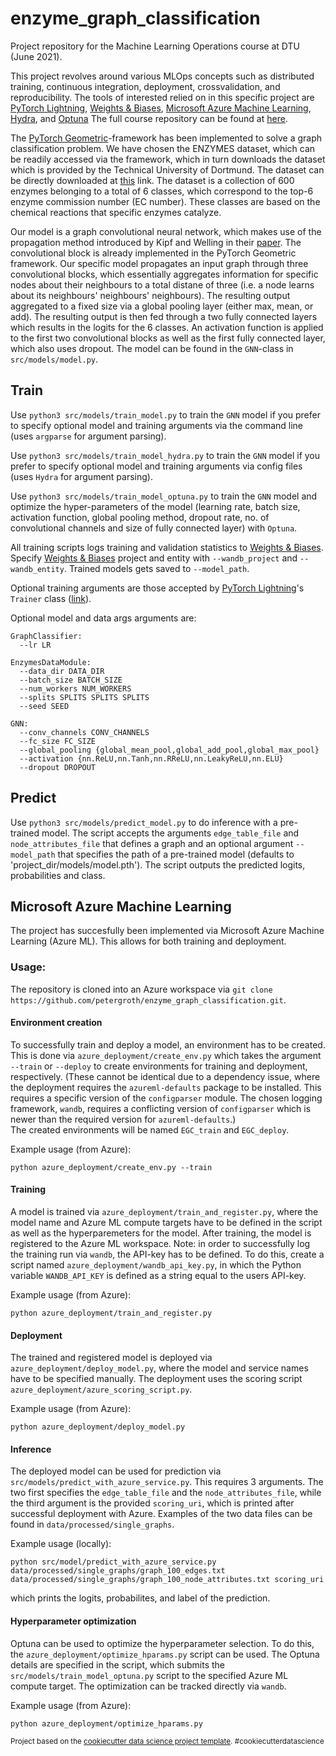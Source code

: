 enzyme_graph_classification
==============================

Project repository for the Machine Learning Operations course at DTU (June 2021).


This project revolves around various MLOps concepts such as distributed training, continuous integration, deployment, crossvalidation, and reproducibility. The tools of interested relied on in this specific project are [PyTorch Lightning](https://www.pytorchlightning.ai), [Weights & Biases](https://wandb.ai/), [Microsoft Azure Machine Learning](https://ml.azure.com/), [Hydra](https://hydra.cc/), and [Optuna](https://optuna.org/)
The full course repository can be found at [here](https://github.com/SkafteNicki/dtu_mlops).


The [PyTorch Geometric](https://github.com/rusty1s/pytorch_geometric)-framework has been implemented to solve a graph classification problem. We have chosen the ENZYMES dataset, which can be readily accessed via the framework, which in turn downloads the dataset which is provided by the Technical University of Dortmund. The dataset can be directly downloaded at [this](https://chrsmrrs.github.io/datasets/docs/datasets/) link. The dataset is a collection of 600 enzymes belonging to a total of 6 classes, which correspond to the top-6 enzyme commission number (EC number). These classes are based on the chemical reactions that specific enzymes catalyze.


Our model is a graph convolutional neural network, which makes use of the propagation method introduced by Kipf and Welling in their [paper](https://arxiv.org/pdf/1609.02907.pdf). The convolutional block is already implemented in the PyTorch Geometric framework. Our specific model propagates an input graph through three convolutional blocks, which essentially aggregates information for specific nodes about their neighbours to a total distane of three (i.e. a node learns about its neighbours' neighbours' neighbours). The resulting output aggregated to a fixed size via a global pooling layer (either max, mean, or add). The resulting output is then fed through a two fully connected layers which results in the logits for the 6 classes. An activation function is applied to the first two convolutional blocks as well as the first fully connected layer, which also uses dropout. The model can be found in the `GNN`-class in `src/models/model.py`.

## Train
Use `python3 src/models/train_model.py` to train the `GNN` model if you prefer to specify optional model and training arguments via the command line (uses `argparse` for argument parsing). 

Use `python3 src/models/train_model_hydra.py` to train the `GNN` model if you prefer to specify optional model and training arguments via config files (uses `Hydra` for argument parsing).

 Use `python3 src/models/train_model_optuna.py` to train the `GNN` model and optimize the hyper-parameters of the model (learning rate, batch size, activation function, global pooling method, dropout rate, no. of convolutional channels and size of fully connected layer) with `Optuna`.
 
All training scripts logs training and validation statistics to [Weights & Biases](http://wandb.ai/).  Specify  [Weights & Biases](http://wandb.ai/) project and entity with `--wandb_project` and `--wandb_entity`. Trained models gets saved to `--model_path`.

Optional training arguments are those accepted by [PyTorch Lightning](https://www.pytorchlightning.ai/)'s `Trainer` class ([link](https://pytorch-lightning.readthedocs.io/en/latest/common/trainer.html)). 

Optional model and data args arguments are:
```
GraphClassifier:
  --lr LR

EnzymesDataModule:
  --data_dir DATA_DIR
  --batch_size BATCH_SIZE
  --num_workers NUM_WORKERS
  --splits SPLITS SPLITS SPLITS
  --seed SEED

GNN:
  --conv_channels CONV_CHANNELS
  --fc_size FC_SIZE
  --global_pooling {global_mean_pool,global_add_pool,global_max_pool}
  --activation {nn.ReLU,nn.Tanh,nn.RReLU,nn.LeakyReLU,nn.ELU}
  --dropout DROPOUT
```
 
## Predict
Use `python3 src/models/predict_model.py` to do inference with a pre-trained model. The script accepts the arguments `edge_table_file` and `node_attributes_file` that defines a graph and an optional argument `--model_path` that specifies the path of a pre-trained model (defaults to 'project_dir/models/model.pth'). The script outputs the predicted logits, probabilities and class.

## Microsoft Azure Machine Learning

The project has succesfully been implemented via Microsoft Azure Machine Learning (Azure ML). This allows for both training and deployment.

### Usage:
The repository is cloned into an Azure workspace via `git clone https://github.com/petergroth/enzyme_graph_classification.git`. 

#### Environment creation
To successfully train and deploy a model, an environment has to be created. This is done via `azure_deployment/create_env.py` which takes the argument `--train` or `--deploy` to create environments for training and deployment, respectively. (These cannot be identical due to a dependency issue, where the deployment requires the `azureml-defaults` package to be installed. This requires a specific version of  the `configparser` module. The chosen logging framework, `wandb`, requires a conflicting version of `configparser` which is newer than the required version for `azureml-defaults`.)  
The created environments will be named `EGC_train` and `EGC_deploy`.

Example usage (from Azure):

`python azure_deployment/create_env.py --train`

#### Training
A model is trained via `azure_deployment/train_and_register.py`, where the model name and Azure ML compute targets have to be defined in the script as well as the hyperparemeters for the model. After training, the model is registered to the Azure ML workspace. 
Note: in order to successfully log the training run via `wandb`, the API-key has to be defined. To do this, create a script named `azure_deployment/wandb_api_key.py`, in which the Python variable `WANDB_API_KEY` is defined as a string equal to the users API-key.

Example usage (from Azure):

`python azure_deployment/train_and_register.py`

#### Deployment
The trained and registered model is deployed via `azure_deployment/deploy_model.py`, where the model and service names have to be specified manually. The deployment uses the scoring script `azure_deployment/azure_scoring_script.py`.

Example usage (from Azure):

`python azure_deployment/deploy_model.py`

#### Inference 
The deployed model can be used for prediction via `src/models/predict_with_azure_service.py`. This requires 3 arguments. The two first specifies the `edge_table_file` and the `node_attributes_file`, while the third argument is the provided `scoring_uri`, which is printed after successful deployment with Azure. Examples of the two data files can be found in `data/processed/single_graphs`.

Example usage (locally): 

`python src/model/predict_with_azure_service.py data/processed/single_graphs/graph_100_edges.txt data/processed/single_graphs/graph_100_node_attributes.txt scoring_uri` 

which prints the logits, probabilites, and label of the prediction.


#### Hyperparameter optimization
Optuna can be used to optimize the hyperparameter selection. To do this, the `azure_deployment/optimize_hparams.py` script can be used. The Optuna details are specified in the script, which submits the `src/models/train_model_optuna.py` script to the specified Azure ML compute target. The optimization can be tracked directly via `wandb`.

Example usage (from Azure):

`python azure_deployment/optimize_hparams.py`



<p><small>Project based on the <a target="_blank" href="https://drivendata.github.io/cookiecutter-data-science/">cookiecutter data science project template</a>. #cookiecutterdatascience</small></p>
